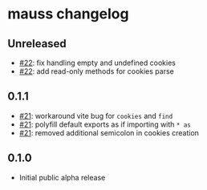 # mauss changelog

## Unreleased

- [#22](https://github.com/devmauss/mauss/pull/22): fix handling empty and undefined cookies
- [#22](https://github.com/devmauss/mauss/pull/22): add read-only methods for cookies parse

## 0.1.1

- [#21](https://github.com/devmauss/mauss/pull/21): workaround vite bug for `cookies` and `find`
- [#21](https://github.com/devmauss/mauss/pull/21): polyfill default exports as if importing with `* as`
- [#21](https://github.com/devmauss/mauss/pull/21): removed additional semicolon in cookies creation

## 0.1.0

- Initial public alpha release
